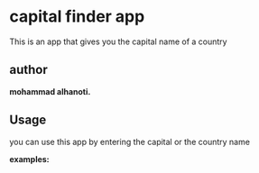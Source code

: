 # capital finder app

This is an app that gives you the capital
name of a country

## author

**mohammad alhanoti.**

## Usage

you can use this app by entering the capital or the country name

**examples:**
